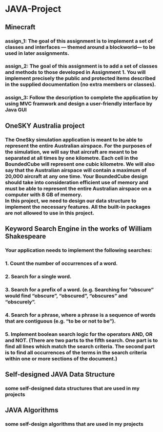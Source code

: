 # JAVA-Project
## Minecraft
### assign_1: The goal of this assignment is to implement a set of classes and interfaces — themed around a blockworld— to be used in later assignments.<br>
### assign_2: The goal of this assignment is to add a set of classes and methods to those developed in Assignment 1. You will implement precisely the public and protected items described in the supplied documentation (no extra members or classes).<br>
### assign_3: Follow the description to complete the application by using MVC framwork and design a user-friendly interface by Java GUI<br>
## OneSKY Australia project
### The OneSky simulation application is meant to be able to represent the entire Australian airspace. For the purposes of the simulation, we will say that aircraft are meant to be separated at all times by one kilometre. Each cell in the BoundedCube will represent one cubic kilometre. We will also say that the Australian airspace will contain a maximum of 20,000 aircraft at any one time. Your BoundedCube design should take into consideration efficient use of memory and must be able to represent the entire Australian airspace on a computer with 8 GB of memory.<br>In this project, we need to design our data structure to implement the necessary features. All the built-in packages are not allowed to use in this project.
## Keyword Search Engine in the works of William Shakespeare
### Your application needs to implement the following searches:
### 1. Count the number of occurrences of a word.
### 2. Search for a single word.
### 3. Search for a prefix of a word. (e.g. Searching for “obscure” would find “obscure”, “obscured”, “obscures” and “obscurely”.
### 4. Search for a phrase, where a phrase is a sequence of words that are contiguous (e.g. “to be or not to be”).
### 5. Implement boolean search logic for the operators AND, OR and NOT. (There are two parts to the fifth search. One part is to find all lines which match the search criteria. The second part is to find all occurrences of the terms in the search criteria within one or more sections of the document.)
## Self-designed JAVA Data Structure
### some self-designed data structures that are used in my projects
## JAVA Algorithms
### some self-design algorithms that are used in my projects
